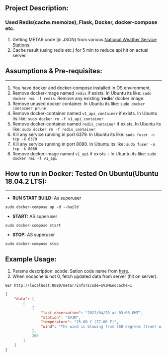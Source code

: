## Project Description:   


### Used Redis(cache.memoize), Flask, Docker, docker-compose etc.   



1. Getting METAR code (in JSON) from various [National Weather Service Stations](http://tgftp.nws.noaa.gov/data/observations/metar/stations/).
2. Cache result (using redis etc.) for 5 min to reduce api hit on actual server.

## Assumptions & Pre-requisites:

------------------------------------------------------------------------
1. You have docker and docker-compose installed in OS environment.
2. Remove docker-image named ```redis``` if exists. In Ubuntu its like: ```sudo docker rmi -f redis```. Remove any existing '**redis**' docker image.
3. Remove unused docker container. In Ubuntu its like: ```sudo docker container prune```
4. Remove docker-container named ```v1_api_container``` if exists. In Ubuntu its like: ```sudo docker rm -f v1_api_container```
5. Remove docker-container named ```redis_container``` if exists. In Ubuntu its like: ```sudo docker rm -f redis_container```
6. Kill any service running in port 6379. In Ubuntu its like: ```sudo fuser -n tcp -k 6379```
7. Kill any service running in port 8080. In Ubuntu its like: ```sudo fuser -n tcp -k 8080```
8. Remove docker-image named ```v1_api``` if exists. :  In Ubuntu its like: ```sudo docker rmi -f v1_api```

## How to run in Docker: Tested On Ubuntu(Ubuntu 18.04.2 LTS):

------------------------------------------------------------------------
* **RUN START BUILD:** As superuser
```commandline
sudo docker-compose up -d --build
```

* **START:** AS superuser
```commandline
sudo docker-compose start
```

* **STOP:** AS superuser
```commandline
sudo docker-compose stop
```

## Example Usage:

1. Params description: 
scode: Sation code name from [here](http://tgftp.nws.noaa.gov/data/observations/metar/stations/).
2. When nocache is not 0, fetch updated data from server (hit on server).


```
GET http://localhost:8080/metar/info?scode=SVJM&nocache=1
```
```json
{
    "data": [
        [
            {
                "last_observation": "2022/04/28 at 03:03 GMT",
                "station": "SVJM",
                "temperature": "25.00 C (77.00 F)",
                "wind": "The wind is blowing from 260 degrees (true) with 4 knot."
            },
            200
        ]
    ]
}
```
